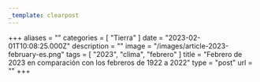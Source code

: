 ```yaml
---
_template: clearpost
---
```



+++
aliases = ""
categories = [ "Tierra" ]
date = "2023-02-01T10:08:25.000Z"
description = ""
image = "/images/article-2023-february-es.png"
tags = [ "2023", "clima", "febrero" ]
title = "Febrero de 2023 en comparación con los febreros de 1922 a 2022"
type = "post"
url = ""
+++


